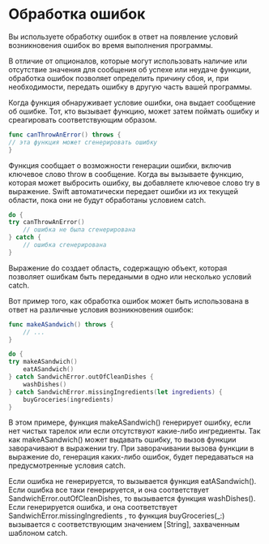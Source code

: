 # Обработка ошибок
Вы используете обработку ошибок в ответ на появление условий возникновения ошибок во время выполнения программы.

В отличие от опционалов, которые могут использовать наличие или отсутствие значения для сообщения об успехе или неудаче функции, обработка ошибок позволяет определить причину сбоя, и, при необходимости, передать ошибку в другую часть вашей программы.

Когда функция обнаруживает условие ошибки, она выдает сообщение об ошибке. Тот, кто вызывает функцию, может затем поймать ошибку и среагировать соответствующим образом.

```swift
func canThrowAnError() throws {
// эта функция может сгенерировать ошибку
}
```

Функция сообщает о возможности генерации ошибки, включив ключевое слово throw в сообщение. Когда вы вызываете функцию, которая может выбросить ошибку, вы добавляете ключевое слово try в выражение. Swift автоматически передает ошибки из их текущей области, пока они не будут обработаны условием catch.

```swift
do {
try canThrowAnError()
    // ошибка не была сгенерирована
} catch {
    // ошибка сгенерирована
}
```

Выражение do создает область, содержащую объект, которая позволяет ошибкам быть передаными в одно или несколько условий catch.

Вот пример того, как обработка ошибок может быть использована в ответ на различные условия возникновения ошибок:

```swift
func makeASandwich() throws {
    // ...
}

do {
try makeASandwich()
    eatASandwich()
} catch SandwichError.outOfCleanDishes {
    washDishes()
} catch SandwichError.missingIngredients(let ingredients) {
    buyGroceries(ingredients)
}
```

В этом примере, функция makeASandwich() генерирует ошибку, если нет чистых тарелок или если отсутствуют какие-либо ингредиенты. Так как makeASandwich() может выдавать ошибку, то вызов функции заворачивают в выражении try. При заворачивании вызова функции в выражение do, генерация каких-либо ошибок, будет передаваться на предусмотренные условия catch.

Если ошибка не генерируется, то вызывается функция eatASandwich(). Если ошибка все таки генерируется, и она соответствует SandwichError.outOfCleanDishes, то вызывается функция washDishes(). Если генерируется ошибка, и она соответствует SandwichError.missingIngredients , то функция buyGroceries(_:) вызывается с соответствующим значением [String], захваченным шаблоном catch.
